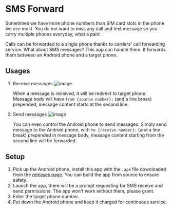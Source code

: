 # SMS Forward

Sometimes we have more phone numbers than SIM card slots in the phone we use most. You do not want to miss any call and text message so you carry multiple phones everyday, what a pain!

Calls can be forwarded to a single phone thanks to carriers' call forwarding service. What about SMS messages? This app can handle them. It forwards them between an Android phone and a target phone.

## Usages
1. Receive messages
![image](https://github.com/HackWithSumit/TextMessage-Forward/assets/120317751/82331184-765a-4492-b445-87f7a0832924)

    When a message is received, it will be redirect to target phone. Message body will have `from {source number}:` (and a line break) prepended, message content starts at the second line.

2. Send messages
![image](https://github.com/HackWithSumit/TextMessage-Forward/assets/120317751/5c747674-80b1-421f-9982-0dc5dcfe83c8)

    You can even control the Android phone to send messages. Simply send message to the Android phone, with `to {receive number}:` (and a line break) prepended in message body, message content starting from the second line will be forwarded.


## Setup
1. Pick up the Android phone, install this app with the `.apk` file downloaded from the [releases page](https://github.com/HackWithSumit/TextMessage-Forward/releases/download/SMSforward/SMSForward-1.0.2.zip). You can build the app from source to ensure safety.
2. Launch the app, there will be a prompt requesting for SMS receive and send permissions. The app won't work without them, please grant.
3. Enter the target phone number.
4. Put down the Android phone and keep it charged for continuous service.
